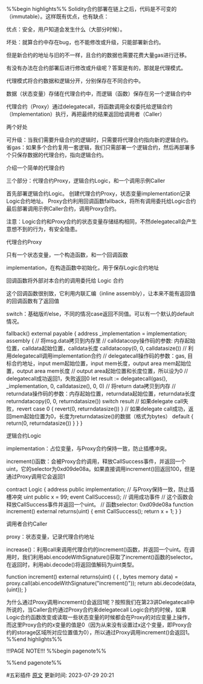 %%begin highlights%%
Solidity合约部署在链上之后，代码是不可变的（immutable）。这样既有优点，也有缺点：

优点：安全，用户知道会发生什么（大部分时候）。

坏处：就算合约中存在bug，也不能修改或升级，只能部署新合约。

但是新合约的地址与旧的不一样，且合约的数据也需要花费大量gas进行迁移。

有没有办法在合约部署后进行修改或升级呢？答案是有的，那就是代理模式。

代理模式将合约数据和逻辑分开，分别保存在不同合约中。

数据（状态变量）存储在代理合约中，而逻辑（函数）保存在另一个逻辑合约中

代理合约（Proxy）通过delegatecall，将函数调用全权委托给逻辑合约（Implementation）执行，再把最终的结果返回给调用者（Caller）

两个好处

可升级：当我们需要升级合约的逻辑时，只需要将代理合约指向新的逻辑合约。
省gas：如果多个合约复用一套逻辑，我们只需部署一个逻辑合约，然后再部署多个只保存数据的代理合约，指向逻辑合约。

介绍一个简单的代理合约

三个部分：代理合约Proxy，逻辑合约Logic，和一个调用示例Caller

首先部署逻辑合约Logic。
创建代理合约Proxy，状态变量implementation记录Logic合约地址。
Proxy合约利用回调函数fallback，将所有调用委托给Logic合约
最后部署调用示例Caller合约，调用Proxy合约。

注意：Logic合约和Proxy合约的状态变量存储结构相同，不然delegatecall会产生意想不到的行为，有安全隐患。

代理合约Proxy

只有一个状态变量，一个构造函数，和一个回调函数

implementation，在构造函数中初始化，用于保存Logic合约地址

回调函数将外部对本合约的调用委托给 Logic 合约

这个回调函数很别致，它利用内联汇编（inline assembly），让本来不能有返回值的回调函数有了返回值

switch：基础版if/else，不同的情况case返回不同值。可以有一个默认的default情况。

fallback() external payable {
address _implementation = implementation;
assembly {
// 将msg.data拷贝到内存里
// calldatacopy操作码的参数: 内存起始位置，calldata起始位置，calldata长度
calldatacopy(0, 0, calldatasize())
// 利用delegatecall调用implementation合约
// delegatecall操作码的参数：gas, 目标合约地址，input mem起始位置，input mem长度，output area mem起始位置，output area mem长度
// output area起始位置和长度位置，所以设为0
// delegatecall成功返回1，失败返回0
let result := delegatecall(gas(), _implementation, 0, calldatasize(), 0, 0)
// 将return data拷贝到内存
// returndata操作码的参数：内存起始位置，returndata起始位置，returndata长度
returndatacopy(0, 0, returndatasize())
switch result
// 如果delegate call失败，revert
case 0 {
revert(0, returndatasize())
}
// 如果delegate call成功，返回mem起始位置为0，长度为returndatasize()的数据（格式为bytes）
default {
return(0, returndatasize())
}
}
}

逻辑合约Logic

implementation：占位变量，与Proxy合约保持一致，防止插槽冲突。

increment()函数：会被Proxy合约调用，释放CallSuccess事件，并返回一个uint，它的selector为0xd09de08a。如果直接调用increment()回返回100，但是通过Proxy调用它会返回1

contract Logic {
address public implementation; // 与Proxy保持一致，防止插槽冲突
uint public x = 99;
event CallSuccess(); // 调用成功事件
// 这个函数会释放CallSuccess事件并返回一个uint。
// 函数selector: 0xd09de08a
function increment() external returns(uint) {
emit CallSuccess();
return x + 1;
}
}

调用者合约Caller

proxy：状态变量，记录代理合约地址

increase()：利用call来调用代理合约的increment()函数，并返回一个uint。在调用时，我们利用abi.encodeWithSignature()获取了increment()函数的selector。在返回时，利用abi.decode()将返回值解码为uint类型。

function increment() external returns(uint) {
( , bytes memory data) = proxy.call(abi.encodeWithSignature("increment()"));
return abi.decode(data,(uint));
}

为什么通过Proxy调用increment()会返回1呢？按照我们在第23讲Delegatecall中所说的，当Caller合约通过Proxy合约来delegatecall Logic合约的时候，如果Logic合约函数改变或读取一些状态变量的时候都会在Proxy的对应变量上操作，而这里Proxy合约的x变量的值是0（因为从来没有设置过x这个变量，即Proxy合约的storage区域所对应位置值为0），所以通过Proxy调用increment()会返回1。
%%end highlights%%

!!!PAGE NOTE!!!
%%begin pagenote%%

%%end pagenote%%

 #五彩插件 [原文](https://www.wtf.academy/solidity-application/ProxyContract/)
更新时间: 2023-07-29 20:21